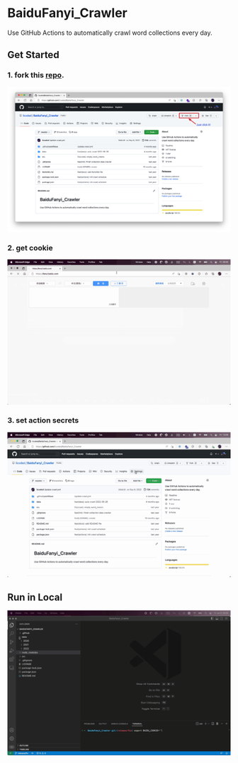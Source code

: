 # BaiduFanyi_Crawler
Use GitHub Actions to automatically crawl word collections every day.

## Get Started

### 1. fork this [repo](https://github.com/licoded/BaiduFanyi_Crawler).

![fork](./assets/images/00.fork.png)

### 2. get cookie

![get_cookie](./assets/gifs/01.get_cookie_cut.gif)

### 3. set action secrets

![set_secrets](./assets/gifs/03.set_secrets_cut.gif)

## Run in Local

![local_run](./assets/gifs/02.local_run_cut.gif)

